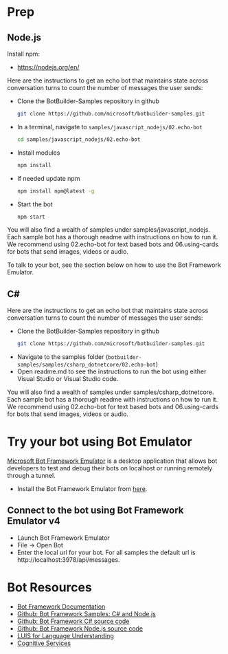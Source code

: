 # Prep

## Node.js

Install npm:
- https://nodejs.org/en/

Here are the instructions to get an echo bot that maintains state across conversation turns to count the number of messages the user sends:

- Clone the BotBuilder-Samples repository in github
    ```bash
    git clone https://github.com/microsoft/botbuilder-samples.git
    ```
- In a terminal, navigate to `samples/javascript_nodejs/02.echo-bot`
    ```bash
    cd samples/javascript_nodejs/02.echo-bot
    ```
- Install modules
    ```bash
    npm install
    ```
- If needed update npm
    ```bash
    npm install npm@latest -g
    ```
- Start the bot
    ```bash
    npm start
    ```

You will also find a wealth of samples under samples/javascript_nodejs. Each sample bot has a thorough readme with instructions on how to run it. We recommend using 02.echo-bot for text based bots and 06.using-cards for bots that send images, videos or audio. 

To talk to your bot, see the section below on how to use the Bot Framework Emulator.

## C#

Here are the instructions to get an echo bot that maintains state across conversation turns to count the number of messages the user sends:

- Clone the BotBuilder-Samples repository in github
    ```bash
    git clone https://github.com/microsoft/botbuilder-samples.git
    ```
- Navigate to the samples folder (`botbuilder-samples/samples/csharp_dotnetcore/02.echo-bot`) 
- Open readme.md to see the instructions to run the bot using either Visual Studio or Visual Studio code.

You will also find a wealth of samples under samples/csharp_dotnetcore. Each sample bot has a thorough readme with instructions on how to run it. We recommend using 02.echo-bot for text based bots and 06.using-cards for bots that send images, videos or audio. 

# Try your bot using Bot Emulator

[Microsoft Bot Framework Emulator](https://docs.microsoft.com/en-us/azure/bot-service/bot-service-debug-emulator?view=azure-bot-service-4.0) is a desktop application that allows bot developers to test and debug their bots on localhost or running remotely through a tunnel.

- Install the Bot Framework Emulator from [here](https://github.com/Microsoft/BotFramework-Emulator/releases).

## Connect to the bot using Bot Framework Emulator **v4**
- Launch Bot Framework Emulator
- File -> Open Bot 
- Enter the local url for your bot. For all samples the default url is http://localhost:3978/api/messages.

# Bot Resources

* [Bot Framework Documentation](https://docs.microsoft.com/en-us/azure/bot-service/?view=azure-bot-service-4.0)
* [Github: Bot Framework Samples: C# and Node.js](https://github.com/Microsoft/BotBuilder-Samples)
* [Github: Bot Framework C# source code](https://github.com/Microsoft/botbuilder-dotnet)
* [Github: Bot Framework Node.js source code](https://github.com/Microsoft/botbuilder-js)
* [LUIS for Language Understanding](https://www.luis.ai/)
* [Cognitive Services](https://azure.microsoft.com/en-us/services/cognitive-services/)
